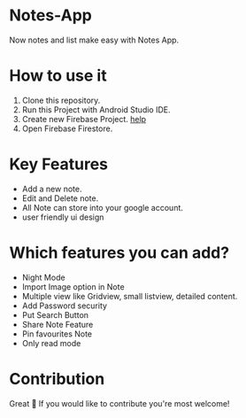 # Notes-App

Now notes and list make easy with Notes App.


# How to use it
1. Clone this repository.
2. Run this Project with Android Studio IDE.
3. Create new Firebase Project. [help](https://firebase.google.com/docs/android/setup)
4. Open Firebase Firestore.

# Key Features
* Add a new note.
* Edit and Delete note.
* All Note can store into your google account.
* user friendly ui design

# Which features you can add?
* Night Mode
* Import Image option in Note
* Multiple view like Gridview, small listview, detailed content.
* Add Password security
* Put Search Button
* Share Note Feature
* Pin favourites Note
* Only read mode

# Contribution
Great 🤩 If you would like to contribute you're most welcome!
